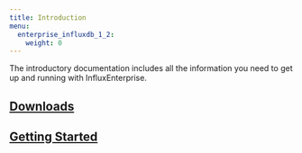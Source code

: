 ```yaml
---
title: Introduction
menu:
  enterprise_influxdb_1_2:
    weight: 0
---
```


The introductory documentation includes all the information you need to get up
and running with InfluxEnterprise.

## [Downloads](/enterprise_influxdb/v1.2/introduction/download/)
## [Getting Started](/enterprise_influxdb/v1.2/introduction/getting_started/)
